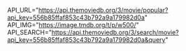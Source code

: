 API_URL="https://api.themoviedb.org/3/movie/popular?api_key=556b85ffaf853c43b792a9a179982d0a"
API_IMG="https://image.tmdb.org/t/p/w500/"
API_SEARCH="https://api.themoviedb.org/3/search/movie?api_key=556b85ffaf853c43b792a9a179982d0a&query"